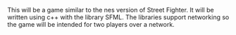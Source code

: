 This will be a game similar to the nes version of Street Fighter.  It will be written using c++ with the library SFML.  The libraries support networking so the game will be intended for two players over a network.
